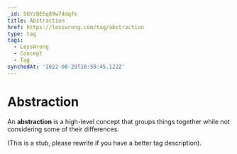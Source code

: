 ```yaml
---
_id: 5GYzBE6q89w74dqfk
title: Abstraction
href: https://lesswrong.com/tag/abstraction
type: tag
tags:
  - LessWrong
  - Concept
  - Tag
synchedAt: '2022-08-29T10:59:45.122Z'
---
```

# Abstraction

An **abstraction** is a high-level concept that groups things together while not considering some of their differences.

(This is a stub, please rewrite if you have a better tag description).